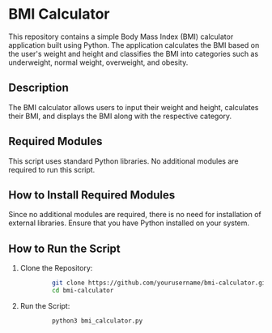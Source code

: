 # BMI Calculator
This repository contains a simple Body Mass Index (BMI) calculator application built using Python. The application calculates the BMI based on the user's weight and height and classifies the BMI into categories such as underweight, normal weight, overweight, and obesity.

## Description
The BMI calculator allows users to input their weight and height, calculates their BMI, and displays the BMI along with the respective category.

## Required Modules
This script uses standard Python libraries. No additional modules are required to run this script.

## How to Install Required Modules
Since no additional modules are required, there is no need for installation of external libraries. Ensure that you have Python installed on your system.

## How to Run the Script
1. Clone the Repository:
```bash 
            git clone https://github.com/yourusername/bmi-calculator.git
            cd bmi-calculator
 ```
2. Run the Script:
```bash 
            python3 bmi_calculator.py
```